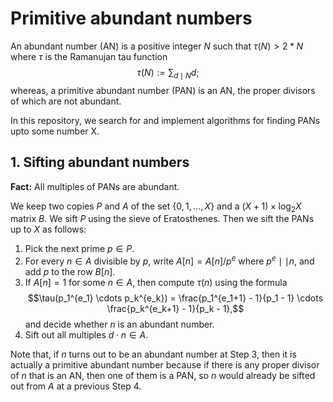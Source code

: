 # Primitive abundant numbers
 An abundant number (AN) is a positive integer $N$ such that $\tau(N) > 2 * N$ where $\tau$ is the Ramanujan tau function $$\tau(N) := \sum_{d \mid N} d;$$ whereas, a primitive abundant number (PAN) is an AN, the proper divisors of which are not abundant.
 
 In this repository, we search for and implement algorithms for finding PANs upto some number X.

 ## 1. Sifting abundant numbers
 **Fact:** All multiples of PANs are abundant.

 We keep two copies $P$ and $A$ of the set $\{0, 1, \dots, X\}$ and a $(X + 1) \times \log_2 X$ matrix $B$. We sift $P$ using the sieve of Eratosthenes. Then we sift the PANs up to $X$ as follows:
 1. Pick the next prime $p \in P$.
 2. For every $n \in A$ divisible by $p$, write $A[n] = A[n]/p^e$ where $p^e \mid\mid n$, and add $p$ to the row $B[n]$.
 3. If $A[n] = 1$ for some $n \in A$, then compute $\tau(n)$ using the formula $$\tau(p_1^{e_1} \cdots p_k^{e_k}) = \frac{p_1^{e_1+1} - 1}{p_1 - 1} \cdots \frac{p_k^{e_k+1} - 1}{p_k - 1},$$ and decide whether $n$ is an abundant number.
 4. Sift out all multiples $d \cdot n \in A$.
   
Note that, if $n$ turns out to be an abundant number at Step 3, then it is actually a primitive abundant number because if there is any proper divisor of $n$ that is an AN, then one of them is a PAN, so $n$ would already be sifted out from $A$ at a previous Step 4.


